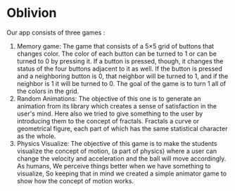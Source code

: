 # Oblivion

Our app consists of three games :
1. Memory game: The game that consists of a 5×5 grid of buttons that changes color. The color of each button can be turned to 1 or can be turned to 0 by pressing it. If a button is pressed, though, it changes the status of the four buttons adjacent to it as well. If the button is pressed and a neighboring button is 0, that neighbor will be turned to 1, and if the neighbor is 1 it will be turned to 0. The goal of the game is to turn 1 all of the colors in the grid.
2. Random Animations: The objective of this one is to generate an animation from its library which creates a sense of satisfaction in the user's mind. Here also we tried to give something to the user by introducing them to the concept of fractals. Fractals a curve or geometrical figure, each part of which has the same statistical character as the whole.
3. Physics Visualize: The objective of this game is to make the students visualize the concept of motion, (a part of physics) where a user can change the velocity and acceleration and the ball will move accordingly. As humans, We perceive things better when we have something to visualize, So keeping that in mind we created a simple animator game to show how the concept of motion works.

